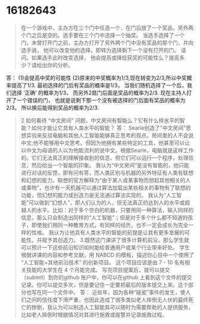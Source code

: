 16182643
==========
>在一个游戏中，主办方在三个门中任选一个，在门后放了一个奖品，另外两个门之后是空的。选手要在三个门中选择一个抽奖。 当选手选择了一个门，未曾打开门之前，主办方打开了另外两个门中没有奖品的那个门，并向选手说， 他可以改变他的选择，即转为选择剩下一个没有打开的门。 请问，如果选手此时改变选择， 他会提高或降低获奖的可能性么？提高多少？请给出你的分析。 
>
答：
(1)会提高中奖的可能性
(2)原来的中奖概率为1/3,现在转变为2/3,所以中奖概率提高了1/3.
 最初选择的门后有奖品的概率是1/3， 当我们随机选择了一个后，我们选择 ‘正确’ 的概率为1/3， 而另外2扇门后面是奖品的概率为2/3. 现在主持人打开了一个错误的门， 也就是说剩下那一个没有被选择的门后面有奖品的概率为2/3。 所以换后能得到奖品的概率为2/3. 
>2 如何看待 “中文房间” 问题，中文房间有智能么？它有什么样水平的智能？如何才能让它具有人类水平的智能？
答：
  Searle创造了"中文房间"思想实验来反驳电脑和其他人工智能能够真正思考的观点。房间里的人不会说中文;他不能够用中文思考。但因为他拥有某些特定的工具，他甚至可以让以中文为母语的人以为他能流利的说中文。根据Searle，电脑就是这样工作的。它们无法真正的理解接收到的信息，但它们可以运行一个程序，处理信息，然后给出一个智能的印象。
  我认为“中文房间”是没有智能的，他只能进行对话的反馈，即有问有答，而人类区别与机器的另外特征有人类有联想和幻想的能力。联想的官方解释为“由于某人或某事物而想起其他相关的人或事物”，也许有一天机器可以通过算法加载出某些相关的事物有了联想的功能，但幻想的能力或创造力是无法通过算法实现的。
  我认为“人工智能”可以做到“幻想人”，即人们认为的人，但无法真正的达到人的水平或超越人的水平。比如：对于多个空白的机器，只要用同一种算法，输入同样的信息，那么只会制造出同样的“人工智能”；但是对于多个什么都不知道的孩子，即使我们用同一种教育方式，有同样的经历，也不一定会成长为完全一样的性格。
  我认为让他具有人类水平的智能的前提是让其有更多发展的可能性。并赋予其创造力。
>3.既然这门课讲了很多计算机前沿，那么学生就可以预计一下这些前沿知识如何能给普通用户或某个行业带来好处。 学生根据讲课的内容和参考文献，用 NABCD 的模板，描述你心目中一个使用了 “人工智能+其他前沿技术” 的创新项目。 这个项目应该是由 7 - 10 名有相关技能的大学生在 4 个月能完成。 写完项目提案后，就可以提交 （submit）到你的github 账户中，你可以在github 上看到这个文件的提交记录。你可以提交多次，但是要记住一定要把最后的版本提交上来。这个部分也写在同一个文件中。
答：
近些年，因为各种“碰瓷”事件的发生，使人们之间的信任度下滑严重，也因此造成了很多类似老人摔倒无人伏的最终死亡的惨剧，我认为可以制造人工智能其可以随时为需要帮助的人提供服务，比如老人摔倒时根据情况对其进行施救或报警并记录施救过程。
